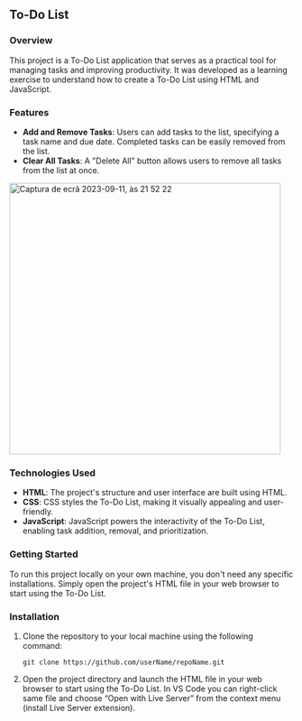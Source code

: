 ## To-Do List

### Overview

This project is a To-Do List application that serves as a practical tool for managing tasks and improving productivity. It was developed as a learning exercise to understand how to create a To-Do List using HTML and JavaScript.

### Features

- **Add and Remove Tasks**: Users can add tasks to the list, specifying a task name and due date. Completed tasks can be easily removed from the list.
- **Clear All Tasks**: A "Delete All" button allows users to remove all tasks from the list at once.
 
<img width="481" alt="Captura de ecrã 2023-09-11, às 21 52 22" src="https://github.com/Sakura-blip/toDoLIst/assets/115422221/e1b8fd60-9df2-4a0c-a910-cbbb43cdb807">

### Technologies Used

- **HTML**: The project's structure and user interface are built using HTML.
- **CSS**: CSS styles the To-Do List, making it visually appealing and user-friendly.
- **JavaScript**: JavaScript powers the interactivity of the To-Do List, enabling task addition, removal, and prioritization.
 
### Getting Started

To run this project locally on your own machine, you don't need any specific installations. Simply open the project's HTML file in your web browser to start using the To-Do List. 

### Installation

1. Clone the repository to your local machine using the following command:

   ```
   git clone https://github.com/userName/repoName.git
   ```

2. Open the project directory and launch the HTML file in your web browser to start using the To-Do List. In VS Code you can right-click same file and choose “Open with Live Server” from the context menu (install Live Server extension).
